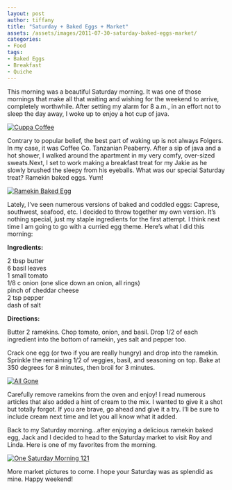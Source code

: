 ```yaml
---
layout: post
author: tiffany
title: "Saturday + Baked Eggs + Market"
assets: /assets/images/2011-07-30-saturday-baked-eggs-market/
categories: 
- Food
tags: 
- Baked Eggs
- Breakfast
- Quiche
---
```


This morning was a beautiful Saturday morning. It was one of those mornings that make all that waiting and wishing for the weekend to arrive, completely worthwhile. After setting my alarm for 8 a.m., in an effort not to sleep the day away, I woke up to enjoy a hot cup of java.

[![](jekyll_uploads/2011/07/One-Saturday-Morning-060-575x458.jpg "Cuppa Coffee")](http://www.sweetpeonies.com/2011/07/saturday-baked-eggs-market/one-saturday-morning-060/)

Contrary to popular belief, the best part of waking up is not always Folgers. In my case, it was Coffee Co. Tanzanian Peaberry. After a sip of java and a hot shower, I walked around the apartment in my very comfy, over-sized sweats.Next, I set to work making a breakfast treat for my Jakie as he slowly brushed the sleepy from his eyeballs. What was our special Saturday treat? Ramekin baked eggs. Yum!

[![](jekyll_uploads/2011/07/One-Saturday-Morning-102-575x381.jpg "Ramekin Baked Egg")](http://www.sweetpeonies.com/2011/07/saturday-baked-eggs-market/one-saturday-morning-102/)

Lately, I’ve seen numerous versions of baked and coddled eggs: Caprese, southwest, seafood, etc. I decided to throw together my own version. It’s nothing special, just my staple ingredients for the first attempt. I think next time I am going to go with a curried egg theme. Here’s what I did this morning:

**Ingredients:**

2 tbsp butter  
6 basil leaves  
1 small tomato  
1/8 c onion (one slice down an onion, all rings)  
pinch of cheddar cheese  
2 tsp pepper  
dash of salt

**Directions:**

Butter 2 ramekins. Chop tomato, onion, and basil. Drop 1/2 of each ingredient into the bottom of ramekin, yes salt and pepper too.

Crack one egg (or two if you are really hungry) and drop into the ramekin. Sprinkle the remaining 1/2 of veggies, basil, and seasoning on top. Bake at 350 degrees for 8 minutes, then broil for 3 minutes.

[![](jekyll_uploads/2011/07/One-Saturday-Morning-104-575x381.jpg "All Gone")](http://www.sweetpeonies.com/2011/07/saturday-baked-eggs-market/one-saturday-morning-104/)

Carefully remove ramekins from the oven and enjoy! I read numerous articles that also added a hint of cream to the mix. I wanted to give it a shot but totally forgot. If you are brave, go ahead and give it a try. I’ll be sure to include cream next time and let you all know what it added.

Back to my Saturday morning…after enjoying a delicious ramekin baked egg, Jack and I decided to head to the Saturday market to visit Roy and Linda. Here is one of my favorites from the morning.

[![](jekyll_uploads/2011/07/One-Saturday-Morning-121-325x604.jpg "One Saturday Morning 121")](http://www.sweetpeonies.com/2011/07/saturday-baked-eggs-market/one-saturday-morning-121/)

More market pictures to come. I hope your Saturday was as splendid as mine. Happy weekend!
